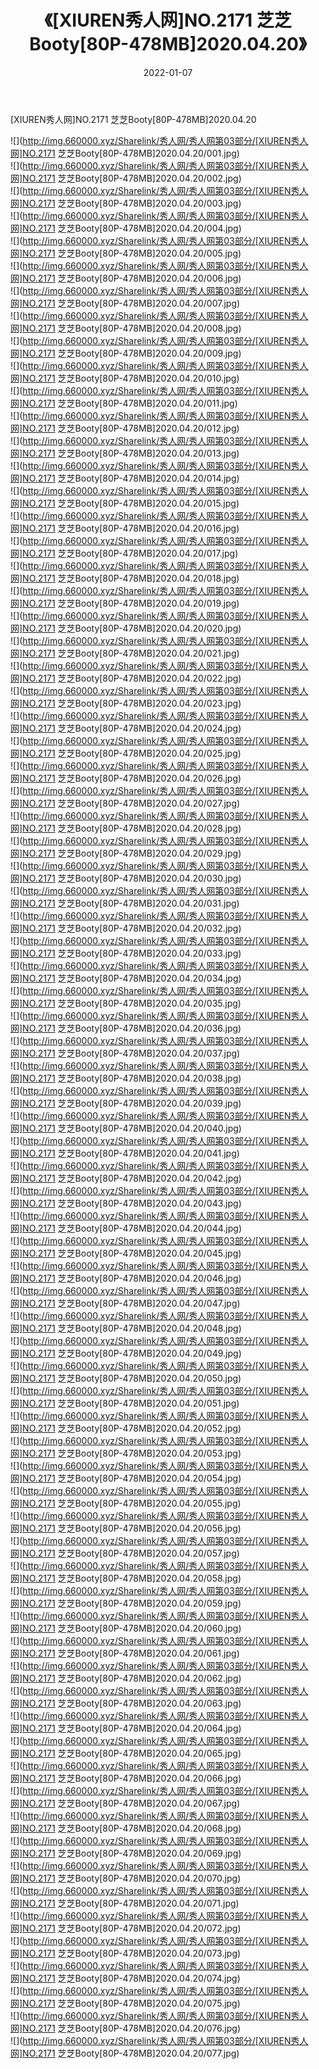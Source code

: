 ﻿---
layout: post
title:  《[XIUREN秀人网]NO.2171 芝芝Booty[80P-478MB]2020.04.20》
date:   2022-01-07
img: http://img.660000.xyz/Sharelink/秀人网/秀人网第03部分/[XIUREN秀人网]NO.2171 芝芝Booty[80P-478MB]2020.04.20/000.jpg
categories: [美女, 清纯, 唯美]
---

[XIUREN秀人网]NO.2171 芝芝Booty[80P-478MB]2020.04.20

 ![](http://img.660000.xyz/Sharelink/秀人网/秀人网第03部分/[XIUREN秀人网]NO.2171 芝芝Booty[80P-478MB]2020.04.20/001.jpg) <br>![](http://img.660000.xyz/Sharelink/秀人网/秀人网第03部分/[XIUREN秀人网]NO.2171 芝芝Booty[80P-478MB]2020.04.20/002.jpg) <br>![](http://img.660000.xyz/Sharelink/秀人网/秀人网第03部分/[XIUREN秀人网]NO.2171 芝芝Booty[80P-478MB]2020.04.20/003.jpg) <br>![](http://img.660000.xyz/Sharelink/秀人网/秀人网第03部分/[XIUREN秀人网]NO.2171 芝芝Booty[80P-478MB]2020.04.20/004.jpg) <br>![](http://img.660000.xyz/Sharelink/秀人网/秀人网第03部分/[XIUREN秀人网]NO.2171 芝芝Booty[80P-478MB]2020.04.20/005.jpg) <br>![](http://img.660000.xyz/Sharelink/秀人网/秀人网第03部分/[XIUREN秀人网]NO.2171 芝芝Booty[80P-478MB]2020.04.20/006.jpg) <br>![](http://img.660000.xyz/Sharelink/秀人网/秀人网第03部分/[XIUREN秀人网]NO.2171 芝芝Booty[80P-478MB]2020.04.20/007.jpg) <br>![](http://img.660000.xyz/Sharelink/秀人网/秀人网第03部分/[XIUREN秀人网]NO.2171 芝芝Booty[80P-478MB]2020.04.20/008.jpg) <br>![](http://img.660000.xyz/Sharelink/秀人网/秀人网第03部分/[XIUREN秀人网]NO.2171 芝芝Booty[80P-478MB]2020.04.20/009.jpg) <br>![](http://img.660000.xyz/Sharelink/秀人网/秀人网第03部分/[XIUREN秀人网]NO.2171 芝芝Booty[80P-478MB]2020.04.20/010.jpg) <br>![](http://img.660000.xyz/Sharelink/秀人网/秀人网第03部分/[XIUREN秀人网]NO.2171 芝芝Booty[80P-478MB]2020.04.20/011.jpg) <br>![](http://img.660000.xyz/Sharelink/秀人网/秀人网第03部分/[XIUREN秀人网]NO.2171 芝芝Booty[80P-478MB]2020.04.20/012.jpg) <br>![](http://img.660000.xyz/Sharelink/秀人网/秀人网第03部分/[XIUREN秀人网]NO.2171 芝芝Booty[80P-478MB]2020.04.20/013.jpg) <br>![](http://img.660000.xyz/Sharelink/秀人网/秀人网第03部分/[XIUREN秀人网]NO.2171 芝芝Booty[80P-478MB]2020.04.20/014.jpg) <br>![](http://img.660000.xyz/Sharelink/秀人网/秀人网第03部分/[XIUREN秀人网]NO.2171 芝芝Booty[80P-478MB]2020.04.20/015.jpg) <br>![](http://img.660000.xyz/Sharelink/秀人网/秀人网第03部分/[XIUREN秀人网]NO.2171 芝芝Booty[80P-478MB]2020.04.20/016.jpg) <br>![](http://img.660000.xyz/Sharelink/秀人网/秀人网第03部分/[XIUREN秀人网]NO.2171 芝芝Booty[80P-478MB]2020.04.20/017.jpg) <br>![](http://img.660000.xyz/Sharelink/秀人网/秀人网第03部分/[XIUREN秀人网]NO.2171 芝芝Booty[80P-478MB]2020.04.20/018.jpg) <br>![](http://img.660000.xyz/Sharelink/秀人网/秀人网第03部分/[XIUREN秀人网]NO.2171 芝芝Booty[80P-478MB]2020.04.20/019.jpg) <br>![](http://img.660000.xyz/Sharelink/秀人网/秀人网第03部分/[XIUREN秀人网]NO.2171 芝芝Booty[80P-478MB]2020.04.20/020.jpg) <br>![](http://img.660000.xyz/Sharelink/秀人网/秀人网第03部分/[XIUREN秀人网]NO.2171 芝芝Booty[80P-478MB]2020.04.20/021.jpg) <br>![](http://img.660000.xyz/Sharelink/秀人网/秀人网第03部分/[XIUREN秀人网]NO.2171 芝芝Booty[80P-478MB]2020.04.20/022.jpg) <br>![](http://img.660000.xyz/Sharelink/秀人网/秀人网第03部分/[XIUREN秀人网]NO.2171 芝芝Booty[80P-478MB]2020.04.20/023.jpg) <br>![](http://img.660000.xyz/Sharelink/秀人网/秀人网第03部分/[XIUREN秀人网]NO.2171 芝芝Booty[80P-478MB]2020.04.20/024.jpg) <br>![](http://img.660000.xyz/Sharelink/秀人网/秀人网第03部分/[XIUREN秀人网]NO.2171 芝芝Booty[80P-478MB]2020.04.20/025.jpg) <br>![](http://img.660000.xyz/Sharelink/秀人网/秀人网第03部分/[XIUREN秀人网]NO.2171 芝芝Booty[80P-478MB]2020.04.20/026.jpg) <br>![](http://img.660000.xyz/Sharelink/秀人网/秀人网第03部分/[XIUREN秀人网]NO.2171 芝芝Booty[80P-478MB]2020.04.20/027.jpg) <br>![](http://img.660000.xyz/Sharelink/秀人网/秀人网第03部分/[XIUREN秀人网]NO.2171 芝芝Booty[80P-478MB]2020.04.20/028.jpg) <br>![](http://img.660000.xyz/Sharelink/秀人网/秀人网第03部分/[XIUREN秀人网]NO.2171 芝芝Booty[80P-478MB]2020.04.20/029.jpg) <br>![](http://img.660000.xyz/Sharelink/秀人网/秀人网第03部分/[XIUREN秀人网]NO.2171 芝芝Booty[80P-478MB]2020.04.20/030.jpg) <br>![](http://img.660000.xyz/Sharelink/秀人网/秀人网第03部分/[XIUREN秀人网]NO.2171 芝芝Booty[80P-478MB]2020.04.20/031.jpg) <br>![](http://img.660000.xyz/Sharelink/秀人网/秀人网第03部分/[XIUREN秀人网]NO.2171 芝芝Booty[80P-478MB]2020.04.20/032.jpg) <br>![](http://img.660000.xyz/Sharelink/秀人网/秀人网第03部分/[XIUREN秀人网]NO.2171 芝芝Booty[80P-478MB]2020.04.20/033.jpg) <br>![](http://img.660000.xyz/Sharelink/秀人网/秀人网第03部分/[XIUREN秀人网]NO.2171 芝芝Booty[80P-478MB]2020.04.20/034.jpg) <br>![](http://img.660000.xyz/Sharelink/秀人网/秀人网第03部分/[XIUREN秀人网]NO.2171 芝芝Booty[80P-478MB]2020.04.20/035.jpg) <br>![](http://img.660000.xyz/Sharelink/秀人网/秀人网第03部分/[XIUREN秀人网]NO.2171 芝芝Booty[80P-478MB]2020.04.20/036.jpg) <br>![](http://img.660000.xyz/Sharelink/秀人网/秀人网第03部分/[XIUREN秀人网]NO.2171 芝芝Booty[80P-478MB]2020.04.20/037.jpg) <br>![](http://img.660000.xyz/Sharelink/秀人网/秀人网第03部分/[XIUREN秀人网]NO.2171 芝芝Booty[80P-478MB]2020.04.20/038.jpg) <br>![](http://img.660000.xyz/Sharelink/秀人网/秀人网第03部分/[XIUREN秀人网]NO.2171 芝芝Booty[80P-478MB]2020.04.20/039.jpg) <br>![](http://img.660000.xyz/Sharelink/秀人网/秀人网第03部分/[XIUREN秀人网]NO.2171 芝芝Booty[80P-478MB]2020.04.20/040.jpg) <br>![](http://img.660000.xyz/Sharelink/秀人网/秀人网第03部分/[XIUREN秀人网]NO.2171 芝芝Booty[80P-478MB]2020.04.20/041.jpg) <br>![](http://img.660000.xyz/Sharelink/秀人网/秀人网第03部分/[XIUREN秀人网]NO.2171 芝芝Booty[80P-478MB]2020.04.20/042.jpg) <br>![](http://img.660000.xyz/Sharelink/秀人网/秀人网第03部分/[XIUREN秀人网]NO.2171 芝芝Booty[80P-478MB]2020.04.20/043.jpg) <br>![](http://img.660000.xyz/Sharelink/秀人网/秀人网第03部分/[XIUREN秀人网]NO.2171 芝芝Booty[80P-478MB]2020.04.20/044.jpg) <br>![](http://img.660000.xyz/Sharelink/秀人网/秀人网第03部分/[XIUREN秀人网]NO.2171 芝芝Booty[80P-478MB]2020.04.20/045.jpg) <br>![](http://img.660000.xyz/Sharelink/秀人网/秀人网第03部分/[XIUREN秀人网]NO.2171 芝芝Booty[80P-478MB]2020.04.20/046.jpg) <br>![](http://img.660000.xyz/Sharelink/秀人网/秀人网第03部分/[XIUREN秀人网]NO.2171 芝芝Booty[80P-478MB]2020.04.20/047.jpg) <br>![](http://img.660000.xyz/Sharelink/秀人网/秀人网第03部分/[XIUREN秀人网]NO.2171 芝芝Booty[80P-478MB]2020.04.20/048.jpg) <br>![](http://img.660000.xyz/Sharelink/秀人网/秀人网第03部分/[XIUREN秀人网]NO.2171 芝芝Booty[80P-478MB]2020.04.20/049.jpg) <br>![](http://img.660000.xyz/Sharelink/秀人网/秀人网第03部分/[XIUREN秀人网]NO.2171 芝芝Booty[80P-478MB]2020.04.20/050.jpg) <br>![](http://img.660000.xyz/Sharelink/秀人网/秀人网第03部分/[XIUREN秀人网]NO.2171 芝芝Booty[80P-478MB]2020.04.20/051.jpg) <br>![](http://img.660000.xyz/Sharelink/秀人网/秀人网第03部分/[XIUREN秀人网]NO.2171 芝芝Booty[80P-478MB]2020.04.20/052.jpg) <br>![](http://img.660000.xyz/Sharelink/秀人网/秀人网第03部分/[XIUREN秀人网]NO.2171 芝芝Booty[80P-478MB]2020.04.20/053.jpg) <br>![](http://img.660000.xyz/Sharelink/秀人网/秀人网第03部分/[XIUREN秀人网]NO.2171 芝芝Booty[80P-478MB]2020.04.20/054.jpg) <br>![](http://img.660000.xyz/Sharelink/秀人网/秀人网第03部分/[XIUREN秀人网]NO.2171 芝芝Booty[80P-478MB]2020.04.20/055.jpg) <br>![](http://img.660000.xyz/Sharelink/秀人网/秀人网第03部分/[XIUREN秀人网]NO.2171 芝芝Booty[80P-478MB]2020.04.20/056.jpg) <br>![](http://img.660000.xyz/Sharelink/秀人网/秀人网第03部分/[XIUREN秀人网]NO.2171 芝芝Booty[80P-478MB]2020.04.20/057.jpg) <br>![](http://img.660000.xyz/Sharelink/秀人网/秀人网第03部分/[XIUREN秀人网]NO.2171 芝芝Booty[80P-478MB]2020.04.20/058.jpg) <br>![](http://img.660000.xyz/Sharelink/秀人网/秀人网第03部分/[XIUREN秀人网]NO.2171 芝芝Booty[80P-478MB]2020.04.20/059.jpg) <br>![](http://img.660000.xyz/Sharelink/秀人网/秀人网第03部分/[XIUREN秀人网]NO.2171 芝芝Booty[80P-478MB]2020.04.20/060.jpg) <br>![](http://img.660000.xyz/Sharelink/秀人网/秀人网第03部分/[XIUREN秀人网]NO.2171 芝芝Booty[80P-478MB]2020.04.20/061.jpg) <br>![](http://img.660000.xyz/Sharelink/秀人网/秀人网第03部分/[XIUREN秀人网]NO.2171 芝芝Booty[80P-478MB]2020.04.20/062.jpg) <br>![](http://img.660000.xyz/Sharelink/秀人网/秀人网第03部分/[XIUREN秀人网]NO.2171 芝芝Booty[80P-478MB]2020.04.20/063.jpg) <br>![](http://img.660000.xyz/Sharelink/秀人网/秀人网第03部分/[XIUREN秀人网]NO.2171 芝芝Booty[80P-478MB]2020.04.20/064.jpg) <br>![](http://img.660000.xyz/Sharelink/秀人网/秀人网第03部分/[XIUREN秀人网]NO.2171 芝芝Booty[80P-478MB]2020.04.20/065.jpg) <br>![](http://img.660000.xyz/Sharelink/秀人网/秀人网第03部分/[XIUREN秀人网]NO.2171 芝芝Booty[80P-478MB]2020.04.20/066.jpg) <br>![](http://img.660000.xyz/Sharelink/秀人网/秀人网第03部分/[XIUREN秀人网]NO.2171 芝芝Booty[80P-478MB]2020.04.20/067.jpg) <br>![](http://img.660000.xyz/Sharelink/秀人网/秀人网第03部分/[XIUREN秀人网]NO.2171 芝芝Booty[80P-478MB]2020.04.20/068.jpg) <br>![](http://img.660000.xyz/Sharelink/秀人网/秀人网第03部分/[XIUREN秀人网]NO.2171 芝芝Booty[80P-478MB]2020.04.20/069.jpg) <br>![](http://img.660000.xyz/Sharelink/秀人网/秀人网第03部分/[XIUREN秀人网]NO.2171 芝芝Booty[80P-478MB]2020.04.20/070.jpg) <br>![](http://img.660000.xyz/Sharelink/秀人网/秀人网第03部分/[XIUREN秀人网]NO.2171 芝芝Booty[80P-478MB]2020.04.20/071.jpg) <br>![](http://img.660000.xyz/Sharelink/秀人网/秀人网第03部分/[XIUREN秀人网]NO.2171 芝芝Booty[80P-478MB]2020.04.20/072.jpg) <br>![](http://img.660000.xyz/Sharelink/秀人网/秀人网第03部分/[XIUREN秀人网]NO.2171 芝芝Booty[80P-478MB]2020.04.20/073.jpg) <br>![](http://img.660000.xyz/Sharelink/秀人网/秀人网第03部分/[XIUREN秀人网]NO.2171 芝芝Booty[80P-478MB]2020.04.20/074.jpg) <br>![](http://img.660000.xyz/Sharelink/秀人网/秀人网第03部分/[XIUREN秀人网]NO.2171 芝芝Booty[80P-478MB]2020.04.20/075.jpg) <br>![](http://img.660000.xyz/Sharelink/秀人网/秀人网第03部分/[XIUREN秀人网]NO.2171 芝芝Booty[80P-478MB]2020.04.20/076.jpg) <br>![](http://img.660000.xyz/Sharelink/秀人网/秀人网第03部分/[XIUREN秀人网]NO.2171 芝芝Booty[80P-478MB]2020.04.20/077.jpg) <br>